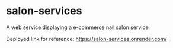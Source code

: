 # salon-services
A web service displaying a e-commerce nail salon service

Deployed link for reference: https://salon-services.onrender.com/
